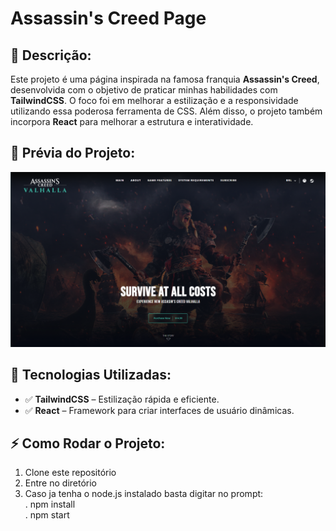 # Assassin's Creed Page

## 📖 Descrição:
Este projeto é uma página inspirada na famosa franquia **Assassin's Creed**, desenvolvida com o objetivo de praticar minhas habilidades com **TailwindCSS**. O foco foi em melhorar a estilização e a responsividade utilizando essa poderosa ferramenta de CSS. Além disso, o projeto também incorpora **React** para melhorar a estrutura e interatividade.

## 📸 Prévia do Projeto:
![Assassin's Creed Page](image.png)
  

## 🚀 Tecnologias Utilizadas:
- ✅ **TailwindCSS** – Estilização rápida e eficiente.
- ✅ **React** – Framework para criar interfaces de usuário dinâmicas.
  
## ⚡ Como Rodar o Projeto:

1. Clone este repositório
2. Entre no diretório
3. Caso ja tenha o node.js instalado basta digitar no prompt:<br>
   . npm install<br>
   . npm start